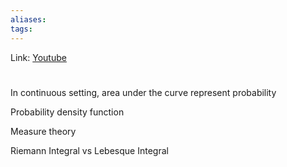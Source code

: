 ```yaml
---
aliases:
tags:
---
```

Link: [Youtube](https://www.youtube.com/watch?v=ZA4JkHKZM50)

# 
In continuous setting, area under the curve represent probability

Probability density function

Measure theory

Riemann Integral vs Lebesque Integral